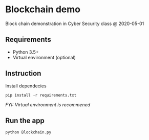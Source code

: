 # Blockchain demo

Block chain demonstration in Cyber Security class @ 2020-05-01

## Requirements
* Python 3.5+
* Virtual environment (optional)

## Instruction
Install dependecies
```
pip install -r requirements.txt
```

_FYI: Virtual environment is recommened_

## Run the app
```
python Blockchain.py
```
